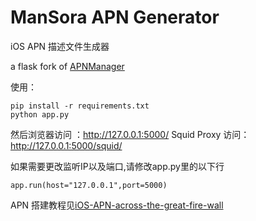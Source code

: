 ManSora APN Generator
===================
iOS APN 描述文件生成器

a flask fork of [APNManager](https://github.com/realityone/APNManager)

使用：
    
    pip install -r requirements.txt
    python app.py

然后浏览器访问  ：http://127.0.0.1:5000/
Squid Proxy 访问：http://127.0.0.1:5000/squid/

如果需要更改监听IP以及端口,请修改app.py里的以下行

    app.run(host="127.0.0.1",port=5000)

APN 搭建教程见[iOS-APN-across-the-great-fire-wall](http://lazymind.me/2016/01/iOS-APN-across-the-great-fire-wall/)


